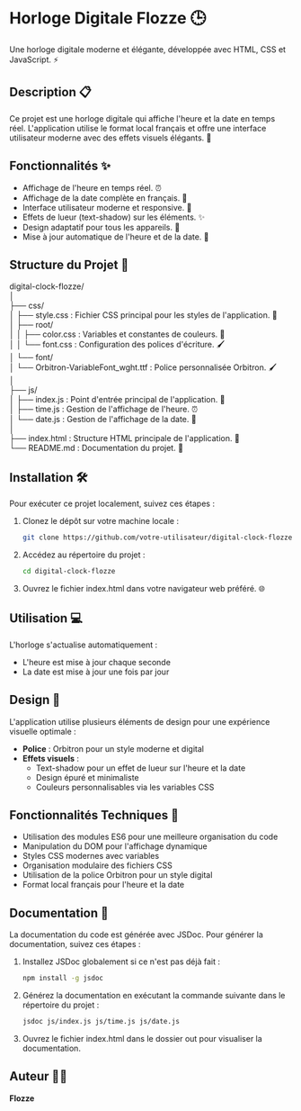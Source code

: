 # Horloge Digitale Flozze 🕒

Une horloge digitale moderne et élégante, développée avec HTML, CSS et JavaScript. ⚡

## Description 📋

Ce projet est une horloge digitale qui affiche l'heure et la date en temps réel. L'application utilise le format local français et offre une interface utilisateur moderne avec des effets visuels élégants. 🎨

## Fonctionnalités ✨

- Affichage de l'heure en temps réel. ⏰
- Affichage de la date complète en français. 📅
- Interface utilisateur moderne et responsive. 🎨
- Effets de lueur (text-shadow) sur les éléments. ✨
- Design adaptatif pour tous les appareils. 📱
- Mise à jour automatique de l'heure et de la date. 🔄

## Structure du Projet 📂

digital-clock-flozze/ \
│ \
├── css/ \
│ ├── style.css : Fichier CSS principal pour les styles de l'application. 🎨 \
│ ├── root/ \
│ │ ├── color.css : Variables et constantes de couleurs. 🎨 \
│ │ └── font.css : Configuration des polices d'écriture. 🖌️ \
│ └── font/ \
│   └── Orbitron-VariableFont_wght.ttf : Police personnalisée Orbitron. 🖌️ \
│ \
├── js/ \
│ ├── index.js : Point d'entrée principal de l'application. 📜 \
│ ├── time.js : Gestion de l'affichage de l'heure. ⏰ \
│ └── date.js : Gestion de l'affichage de la date. 📅 \
│ \
├── index.html : Structure HTML principale de l'application. 📄 \
└── README.md : Documentation du projet. 📖

## Installation 🛠️

Pour exécuter ce projet localement, suivez ces étapes :

1. Clonez le dépôt sur votre machine locale :

   ```bash
   git clone https://github.com/votre-utilisateur/digital-clock-flozze.git
   ```

2. Accédez au répertoire du projet :

   ```bash
   cd digital-clock-flozze
   ```

3. Ouvrez le fichier index.html dans votre navigateur web préféré. 🌐

## Utilisation 💻

L'horloge s'actualise automatiquement :
- L'heure est mise à jour chaque seconde
- La date est mise à jour une fois par jour

## Design 🎨

L'application utilise plusieurs éléments de design pour une expérience visuelle optimale :

- **Police** : Orbitron pour un style moderne et digital
- **Effets visuels** :
  - Text-shadow pour un effet de lueur sur l'heure et la date
  - Design épuré et minimaliste
  - Couleurs personnalisables via les variables CSS

## Fonctionnalités Techniques 🔧

- Utilisation des modules ES6 pour une meilleure organisation du code
- Manipulation du DOM pour l'affichage dynamique
- Styles CSS modernes avec variables
- Organisation modulaire des fichiers CSS
- Utilisation de la police Orbitron pour un style digital
- Format local français pour l'heure et la date

## Documentation 📖

La documentation du code est générée avec JSDoc. Pour générer la documentation, suivez ces étapes :

1. Installez JSDoc globalement si ce n'est pas déjà fait :

   ```bash
   npm install -g jsdoc
   ```

2. Générez la documentation en exécutant la commande suivante dans le répertoire du projet :

   ```bash
   jsdoc js/index.js js/time.js js/date.js
   ```

3. Ouvrez le fichier index.html dans le dossier out pour visualiser la documentation.

## Auteur 👨‍💻

**Flozze**

